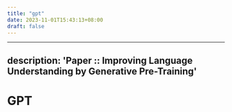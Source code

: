 ```yaml
---
title: "gpt"
date: 2023-11-01T15:43:13+08:00
draft: false
---
```


---
description: 'Paper :: Improving Language Understanding by Generative Pre-Training'
---

# GPT


